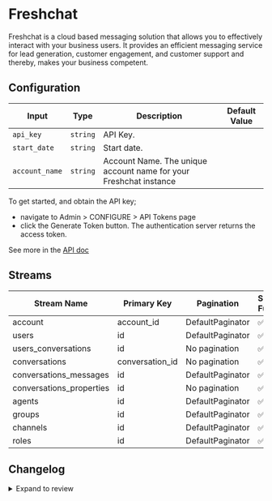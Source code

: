 # Freshchat
Freshchat is a cloud based messaging solution that allows you to effectively interact with your business users. It provides an efficient messaging service for lead generation, customer engagement, and customer support and thereby, makes your business competent.

## Configuration

| Input | Type | Description | Default Value |
|-------|------|-------------|---------------|
| `api_key` | `string` | API Key.  |  |
| `start_date` | `string` | Start date.  |  |
| `account_name` | `string` | Account Name. The unique account name for your Freshchat instance |  |

To get started, and obtain the API key;
- navigate to Admin > CONFIGURE > API Tokens page
- click the Generate Token button. The authentication server returns the access token.

See more in the [API doc](https://developers.freshchat.com/api/#authentication)

## Streams
| Stream Name | Primary Key | Pagination | Supports Full Sync | Supports Incremental |
|-------------|-------------|------------|---------------------|----------------------|
| account | account_id | DefaultPaginator | ✅ |  ❌  |
| users | id | DefaultPaginator | ✅ |  ✅  |
| users_conversations | id | No pagination | ✅ |  ❌  |
| conversations | conversation_id | No pagination | ✅ |  ✅  |
| conversations_messages | id | DefaultPaginator | ✅ |  ✅  |
| conversations_properties | id | No pagination | ✅ |  ❌  |
| agents | id | DefaultPaginator | ✅ |  ✅  |
| groups | id | DefaultPaginator | ✅ |  ❌  |
| channels | id | DefaultPaginator | ✅ |  ✅  |
| roles | id | DefaultPaginator | ✅ |  ❌  |

## Changelog

<details>
  <summary>Expand to review</summary>

| Version | Date | Pull Request | Subject |
|---------|------|--------------|---------|
| 0.0.15 | 2025-06-14 | [61209](https://github.com/airbytehq/airbyte/pull/61209) | Update dependencies |
| 0.0.14 | 2025-05-24 | [60425](https://github.com/airbytehq/airbyte/pull/60425) | Update dependencies |
| 0.0.13 | 2025-05-10 | [60048](https://github.com/airbytehq/airbyte/pull/60048) | Update dependencies |
| 0.0.12 | 2025-05-03 | [59403](https://github.com/airbytehq/airbyte/pull/59403) | Update dependencies |
| 0.0.11 | 2025-04-26 | [58887](https://github.com/airbytehq/airbyte/pull/58887) | Update dependencies |
| 0.0.10 | 2025-04-19 | [57771](https://github.com/airbytehq/airbyte/pull/57771) | Update dependencies |
| 0.0.9 | 2025-04-05 | [57204](https://github.com/airbytehq/airbyte/pull/57204) | Update dependencies |
| 0.0.8 | 2025-03-29 | [56505](https://github.com/airbytehq/airbyte/pull/56505) | Update dependencies |
| 0.0.7 | 2025-03-22 | [55960](https://github.com/airbytehq/airbyte/pull/55960) | Update dependencies |
| 0.0.6 | 2025-03-08 | [55295](https://github.com/airbytehq/airbyte/pull/55295) | Update dependencies |
| 0.0.5 | 2025-03-01 | [54991](https://github.com/airbytehq/airbyte/pull/54991) | Update dependencies |
| 0.0.4 | 2025-02-22 | [54427](https://github.com/airbytehq/airbyte/pull/54427) | Update dependencies |
| 0.0.3 | 2025-02-15 | [53784](https://github.com/airbytehq/airbyte/pull/53784) | Update dependencies |
| 0.0.2 | 2025-02-08 | [47591](https://github.com/airbytehq/airbyte/pull/47591) | Update dependencies |
| 0.0.1 | 2024-09-22 | | Initial release by [@topefolorunso](https://github.com/topefolorunso) via Connector Builder |

</details>
